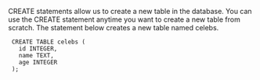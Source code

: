 CREATE statements allow us to create a new table in the database. You can use the CREATE statement anytime you want to create a new table from scratch. The statement below creates a new table named celebs.

```
 CREATE TABLE celebs (
   id INTEGER,
   name TEXT,
   age INTEGER
 );
 
```
